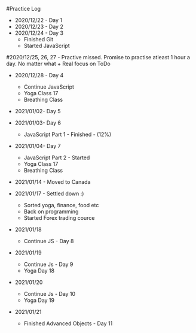 #Practice Log

- 2020/12/22 - Day 1
- 2020/12/23 - Day 2
- 2020/12/24 - Day 3
  - Finished Git
  - Started JavaScript

#2020/12/25, 26, 27 - Practive missed. Promise to practise atleast 1 hour a day. No matter what + Real focus on ToDo

- 2020/12/28 - Day 4
  - Continue JavaScript
  - Yoga Class 17
  - Breathing Class
- 2021/01/02- Day 5
- 2021/01/03- Day 6
  - JavaScript Part 1 - Finished - (12%)
- 2021/01/04- Day 7

  - JavaScript Part 2 - Started
  - Yoga Class 17
  - Breathing Class

- 2021/01/14 - Moved to Canada
- 2021/01/17 - Settled down :)
  - Sorted yoga, finance, food etc
  - Back on programming
  - Started Forex trading cource
- 2021/01/18
  - Continue JS - Day 8
- 2021/01/19
  - Continue Js - Day 9
  - Yoga Day 18
- 2021/01/20
  - Continue Js - Day 10
  - Yoga Day 19
- 2021/01/21
  - Finished Advanced Objects - Day 11
